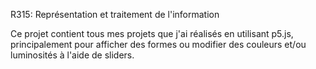 R315: Représentation et traitement de l'information

Ce projet contient tous mes projets que j'ai réalisés en utilisant p5.js, principalement pour afficher des formes ou modifier des couleurs et/ou luminosités à l'aide de sliders.
